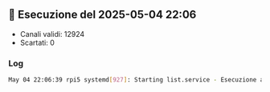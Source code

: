 ## 🔁 Esecuzione del 2025-05-04 22:06

- Canali validi: 12924
- Scartati: 0

### Log
```bash
May 04 22:06:39 rpi5 systemd[927]: Starting list.service - Esecuzione automatica script list.sh per aggiornare le liste M3U...
```


